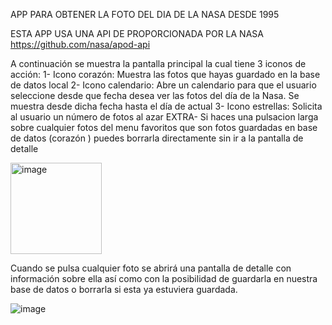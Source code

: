 APP PARA OBTENER LA FOTO DEL DIA DE LA NASA DESDE 1995

ESTA APP USA UNA API DE PROPORCIONADA POR LA NASA https://github.com/nasa/apod-api

A continuación se muestra la pantalla principal la cual tiene 3 iconos de acción:
1- Icono corazón: Muestra las fotos que hayas guardado en la base de datos local
2- Icono calendario: Abre un calendario para que el usuario seleccione desde que fecha desea ver las fotos del día de la Nasa. Se muestra desde dicha fecha hasta el día de actual
3- Icono estrellas: Solicita al usuario un número de fotos al azar 
EXTRA- Si haces una pulsacion larga sobre cualquier fotos del menu favoritos que son fotos guardadas en base de datos (corazón ) puedes borrarla directamente sin ir a la pantalla de detalle

<img width="146" alt="image" src="https://github.com/user-attachments/assets/15ac0b2f-21fc-4981-bd0a-322d5074d47e">   

Cuando se pulsa cualquier foto se abrirá una pantalla de detalle con información sobre ella así como con la posibilidad de guardarla en nuestra base de datos o borrarla si esta ya estuviera guardada.

![image](https://github.com/user-attachments/assets/03e3ca1d-be60-4d6e-9a6d-bbf8e0161e71)

